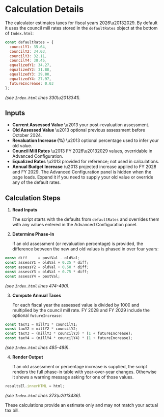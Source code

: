 # Calculation Details

The calculator estimates taxes for fiscal years 2026\u20132029. By default it uses the council mill rates stored in the `defaultRates` object at the bottom of `Index.html`:

```javascript
const defaultRates = {
  councilY1: 35.64,
  councilY2: 34.03,
  councilY3: 32.11,
  councilY4: 30.45,
  equalizedY1: 34.27,
  equalizedY2: 31.88,
  equalizedY3: 29.80,
  equalizedY4: 27.97,
  futureIncrease: 0.03
};
```

*(see `Index.html` lines 330\u2013341).* 


## Inputs

- **Current Assessed Value** \u2013 your post-revaluation assessment.
- **Old Assessed Value** \u2013 optional previous assessment before October 2024.
- **Revaluation Increase (%)** \u2013 optional percentage used to infer your old value.
- **Council Mill Rates** \u2013 FY 2026\u20132029 values, overridable in Advanced Configuration.
- **Equalized Rates** \u2013 provided for reference; not used in calculations.
- **Annual Budget Increase** \u2013 projected increase applied to FY 2028 and FY 2029.
The Advanced Configuration panel is hidden when the page loads. Expand it if you need to supply your old value or override any of the default rates.


## Calculation Steps

1. **Read Inputs**

   The script starts with the defaults from `defaultRates` and overrides them with any values entered in the Advanced Configuration panel.

2. **Determine Phase-In**

   If an old assessment (or revaluation percentage) is provided, the difference between the new and old values is phased in over four years:

```javascript
const diff     = postVal - oldVal;
const assessY1 = oldVal + 0.25 * diff;
const assessY2 = oldVal + 0.50 * diff;
const assessY3 = oldVal + 0.75 * diff;
const assessY4 = postVal;
```
*(see `Index.html` lines 474-490).* 

3. **Compute Annual Taxes**

   For each fiscal year the assessed value is divided by 1000 and multiplied by the council mill rate. FY 2028 and FY 2029 include the optional `futureIncrease`:

```javascript
const taxY1 = millY1 * councilY1;
const taxY2 = millY2 * councilY2;
const taxY3 = (millY3 * councilY3) * (1 + futureIncrease);
const taxY4 = (millY4 * councilY4) * (1 + futureIncrease);
```
*(see `Index.html` lines 485-489).* 

4. **Render Output**

   If an old assessment or percentage increase is supplied, the script renders the full phase-in table with year-over-year changes. Otherwise it shows a warning message asking for one of those values.


```javascript
resultsEl.innerHTML = html;
```
*(see `Index.html` lines 373\u2013436).* 

These calculations provide an estimate only and may not match your actual tax bill.

